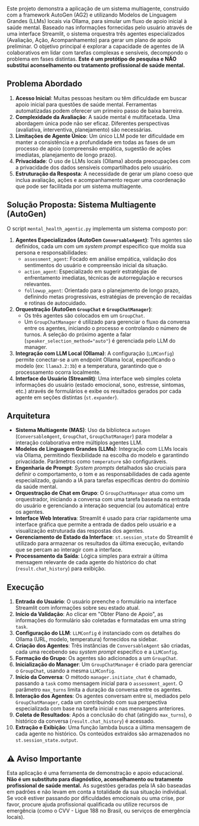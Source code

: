 Este projeto demonstra a aplicação de um sistema multiagente, construído com a framework AutoGen (AG2) e utilizando Modelos de Linguagem Grandes (LLMs) locais via Ollama, para simular um fluxo de apoio inicial à saúde mental. Baseado nas informações fornecidas pelo usuário através de uma interface Streamlit, o sistema orquestra três agentes especializados (Avaliação, Ação, Acompanhamento) para gerar um plano de apoio preliminar. O objetivo principal é explorar a capacidade de agentes de IA colaborativos em lidar com tarefas complexas e sensíveis, decompondo o problema em fases distintas. **Este é um protótipo de pesquisa e NÃO substitui aconselhamento ou tratamento profissional de saúde mental.**

## Problema Abordado

1.  **Acesso Inicial**: Muitas pessoas hesitam ou têm dificuldade em buscar apoio inicial para questões de saúde mental. Ferramentas automatizadas podem oferecer um primeiro passo de baixa barreira.
2.  **Complexidade da Avaliação**: A saúde mental é multifacetada. Uma abordagem única pode não ser eficaz. Diferentes perspectivas (avaliativa, interventiva, planejamento) são necessárias.
3.  **Limitações de Agente Único**: Um único LLM pode ter dificuldade em manter a consistência e a profundidade em todas as fases de um processo de apoio (compreensão empática, sugestão de ações imediatas, planejamento de longo prazo).
4.  **Privacidade**: O uso de LLMs locais (Ollama) aborda preocupações com a privacidade dos dados sensíveis compartilhados pelo usuário.
5.  **Estruturação da Resposta**: A necessidade de gerar um plano coeso que inclua avaliação, ações e acompanhamento requer uma coordenação que pode ser facilitada por um sistema multiagente.

## Solução Proposta: Sistema Multiagente (AutoGen)

O script `mental_health_agentic.py` implementa um sistema composto por:

1.  **Agentes Especializados (AutoGen `ConversableAgent`)**: Três agentes são definidos, cada um com um *system prompt* específico que molda sua persona e responsabilidades:
    *   `assessment_agent`: Focado em análise empática, validação dos sentimentos do usuário e compreensão inicial da situação.
    *   `action_agent`: Especializado em sugerir estratégias de enfrentamento imediatas, técnicas de autorregulação e recursos relevantes.
    *   `followup_agent`: Orientado para o planejamento de longo prazo, definindo metas progressivas, estratégias de prevenção de recaídas e rotinas de autocuidado.
2.  **Orquestração (AutoGen `GroupChat` e `GroupChatManager`)**:
    *   Os três agentes são colocados em um `GroupChat`.
    *   Um `GroupChatManager` é utilizado para gerenciar o fluxo da conversa entre os agentes, iniciando o processo e controlando o número de turnos. A seleção do próximo agente a falar (`speaker_selection_method="auto"`) é gerenciada pelo LLM do manager.
3.  **Integração com LLM Local (Ollama)**: A configuração (`LLMConfig`) permite conectar-se a um endpoint Ollama local, especificando o modelo (ex: `llama3.2:3b`) e a temperatura, garantindo que o processamento ocorra localmente.
4.  **Interface do Usuário (Streamlit)**: Uma interface web simples coleta informações do usuário (estado emocional, sono, estresse, sintomas, etc.) através de formulários e exibe os resultados gerados por cada agente em seções distintas (`st.expander`).

## Arquitetura

*   **Sistema Multiagente (MAS)**: Uso da biblioteca `autogen` (`ConversableAgent`, `GroupChat`, `GroupChatManager`) para modelar a interação colaborativa entre múltiplos agentes LLM.
*   **Modelos de Linguagem Grandes (LLMs)**: Integração com LLMs locais via Ollama, permitindo flexibilidade na escolha do modelo e garantindo privacidade. Parâmetros como `temperature` são configuráveis.
*   **Engenharia de Prompt**: *System prompts* detalhados são cruciais para definir o comportamento, o tom e as responsabilidades de cada agente especializado, guiando a IA para tarefas específicas dentro do domínio da saúde mental.
*   **Orquestração de Chat em Grupo**: O `GroupChatManager` atua como um orquestrador, iniciando a conversa com uma tarefa baseada na entrada do usuário e gerenciando a interação sequencial (ou automática) entre os agentes.
*   **Interface Web Interativa**: Streamlit é usado para criar rapidamente uma interface gráfica que permite a entrada de dados pelo usuário e a visualização estruturada das respostas dos agentes.
*   **Gerenciamento de Estado da Interface**: `st.session_state` do Streamlit é utilizado para armazenar os resultados da última execução, evitando que se percam ao interagir com a interface.
*   **Processamento da Saída**: Lógica simples para extrair a última mensagem relevante de cada agente do histórico do chat (`result.chat_history`) para exibição.

## Execução

1.  **Entrada do Usuário**: O usuário preenche o formulário na interface Streamlit com informações sobre seu estado atual.
2.  **Início da Validação**: Ao clicar em "Obter Plano de Apoio", as informações do formulário são coletadas e formatadas em uma string `task`.
3.  **Configuração do LLM**: `LLMConfig` é instanciado com os detalhes do Ollama (URL, modelo, temperatura) fornecidos na sidebar.
4.  **Criação dos Agentes**: Três instâncias de `ConversableAgent` são criadas, cada uma recebendo seu *system prompt* específico e a `LLMConfig`.
5.  **Formação do Grupo**: Os agentes são adicionados a um `GroupChat`.
6.  **Inicialização do Manager**: Um `GroupChatManager` é criado para gerenciar o `GroupChat`, usando a mesma `LLMConfig`.
7.  **Início da Conversa**: O método `manager.initiate_chat` é chamado, passando a `task` como mensagem inicial para o `assessment_agent`. O parâmetro `max_turns` limita a duração da conversa entre os agentes.
8.  **Interação dos Agentes**: Os agentes conversam entre si, mediados pelo `GroupChatManager`, cada um contribuindo com sua perspectiva especializada com base na tarefa inicial e nas mensagens anteriores.
9.  **Coleta de Resultados**: Após a conclusão do chat (atingido `max_turns`), o histórico da conversa (`result.chat_history`) é acessado.
10. **Extração e Exibição**: Uma função lambda busca a última mensagem de cada agente no histórico. Os conteúdos extraídos são armazenados no `st.session_state.output`.

## ⚠️ Aviso Importante

Esta aplicação é uma ferramenta de demonstração e apoio educacional. **Não é um substituto para diagnóstico, aconselhamento ou tratamento profissional de saúde mental.** As sugestões geradas pela IA são baseadas em padrões e não levam em conta a totalidade da sua situação individual. Se você estiver passando por dificuldades emocionais ou uma crise, por favor, procure ajuda profissional qualificada ou utilize recursos de emergência (como o CVV - Ligue 188 no Brasil, ou serviços de emergência locais).